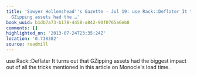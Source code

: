 ```yaml
---
title: 'Sawyer Hollenshead''s Gazette - Jul 19: use Rack::Deflater It turns out that
  GZipping assets had the …'
book_uuid: b1db7a73-b178-4458-a842-90f0765a6eb8
comments: []
highlighted_on: '2013-07-24T23:35:24Z'
location: '0.738382'
source: readmill
---
```


use Rack::Deflater It turns out that GZipping assets had the biggest impact out of all the tricks mentioned in this article on Monocle's load time.